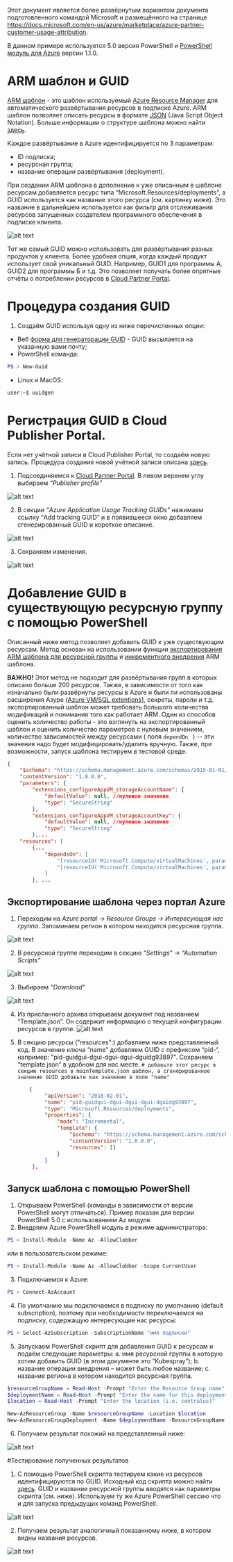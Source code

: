 Этот документ является более развёрнутым вариантом документа подготовленного командой Microsoft и размещённого на  странице https://docs.microsoft.com/en-us/azure/marketplace/azure-partner-customer-usage-attribution. 

В данном примере используется 5.0 версия PowerShell и [PоwerShell модуль для Azure](https://docs.microsoft.com/en-us/powershell/azure/overview?view=azps-1.2.0) версии 1.1.0. 

# ARM шаблон и GUID
[ARM шаблон](https://docs.microsoft.com/en-us/azure/templates/) - это шаблон используемый [Azure Resource Manager](https://docs.microsoft.com/en-us/azure/azure-resource-manager/resource-group-overview) для автоматического развёртывания ресурсов в подписке Azure. ARM шаблон позволяет описать ресурсы в формате [JSON](https://json.org/) (Java Script Object Notation). Больше информации о структуре шаблона можно найти [здесь](https://docs.microsoft.com/en-us/azure/azure-resource-manager/resource-group-authoring-templates).

Каждое развёртывание в Azure идентифицируется по 3 параметрам: 
* ID подписка;
* ресурсная группа;
* название операции развёртывания (deployment).

При создании ARM шаблона в дополнение к уже описанным в шаблоне ресурсам добавляется ресурс типа  “Microsoft.Resources/deployments”, a GUID используется как название этого ресурса (см. картинку ниже).  Это название в дальнейшем используется как фильтр для отслеживания ресурсов запущенных создателем программного обеспечения в подписке клиента.

![alt text](https://github.com/LTUTE/ARM-ISV-GUID/blob/master/Pictures/delploy-resourse.jpg)

Тот же самый GUID можно использовать для развёртывания разных продуктов у клиента. Более удобная опция, когда каждый продукт использует свой уникальный GUID. Например, GUID1 для программы А, GUID2 для программы Б и т.д. Это позволяет получать более опрятные отчёты о потреблении ресурсов в [Cloud Partner Portal](https://cloudpartner.azure.com/).

# Процедура создания GUID

1.	Создаём GUID используя одну из ниже перечисленных опции:
* Веб [форма для генераторации GUID](https://forms.office.com/Pages/ResponsePage.aspx?id=v4j5cvGGr0GRqy180BHbR3i8TQB_XnRAsV3-7XmQFpFUMVRVVFFLTDFLS0E2QzNYSkFZR1U3WVJCTSQlQCN0PWcu) - GUID высылается на указанную вами почту;
* PowerShell команда: 
```PowerShell 
PS > New-Guid 
```
* Linux и MacOS: 
```bash 
user:~$ uuidgen
```

# Регистрация GUID в Cloud Publisher Portal. 
Если нет учётной записи в Cloud Publisher Portal, то создаём новую запись. Процедура создания новой учётной записи описана [здесь](https://docs.microsoft.com/en-us/azure/marketplace/become-publisher). 


1. Подсоединяемся к [Cloud Partner Portal](https://cloudpartner.azure.com/). В  левом верхнем углу выбираем *“Publisher profile”*

![alt text](https://github.com/LTUTE/ARM-ISV-GUID/blob/master/Pictures/publisherprofile.png)

2. В секции *“Azure Application Usage Tracking GUIDs”* нажимаем ссылку “Add tracking GUID” и в появившееся окно добавляем сгенерированный GUID и короткое описание.

![alt text](https://github.com/LTUTE/ARM-ISV-GUID/blob/master/Pictures/App-usage-tracking-guid.png)

3. Сохраняем изменения.

![alt text](https://github.com/LTUTE/ARM-ISV-GUID/blob/master/Pictures/save-guid.png)

# Добавление GUID в существующую ресурсную группу с помощью PowerShell
Описанный ниже метод позволяет добавить GUID к уже существующим ресурсам. Метод основан на использовании функции [экспортирования ARM шаблона для ресурсной группы](https://docs.microsoft.com/en-us/azure/azure-resource-manager/resource-manager-export-template#export-the-template-from-resource-group) и [инкрементного внедрения](https://docs.microsoft.com/en-us/azure/azure-resource-manager/deployment-modes) ARM шаблона. 

__ВАЖНО!__ Этот метод не подходит для развёртывания групп в которых описано больше 200 ресурсов. Также, в зависимости от того как изначально были развёрнуты ресурсы в Azure и были ли использованы расширения Азуре ([Azure VM/SQL extentions](https://docs.microsoft.com/en-us/azure/azure-resource-manager/resource-manager-tutorial-deploy-vm-extensions)], секреты, пароли и т.д. экспортированный шаблон может требовать большого количества модификаций и понимания того как работает ARM. Один из способов оценить количество работы - это взглянуть на экспортированный шаблон и оценить количество параметров с нулевым значением, количество зависимостей между ресурсами ( поля ```dependOn ``` ) -- эти значения надо будет модифицировать/удалить вручную. Также, при возможности, запуск шаблона тестируем в тестовой среде.

```json
{
    "$schema": "https://schema.management.azure.com/schemas/2015-01-01/deploymentTemplate.json#",
    "contentVersion": "1.0.0.0",
    "parameters": {
        "extensions_configureAppVM_storageAccountName": {
            "defaultValue": null, //нулевое значение
            "type": "SecureString"
        },
        "extensions_configureAppVM_storageAccountKey": {
            "defaultValue": null, //нулевое значение
            "type": "SecureString"
        },...
	"resources": [
        {...
            "dependsOn": [
                "[resourceId('Microsoft.Compute/virtualMachines', parameters('virtualMachines_appvm_0_name'))]",
                "[resourceId('Microsoft.Compute/virtualMachines', parameters('virtualMachines_appvm_1_name'))]"
            ]
	    }, ...
```
	
## Экспортирование шаблона через портал Azure
1.	Переходим на *Azure portal -> Resource Groups -> Интересующая нас группа*. Запоминаем регион в котором находится ресурсная группа.

![alt text](https://github.com/LTUTE/ARM-ISV-GUID/blob/master/Pictures/RG.png)
 
2.	В ресурсной группе переходим в секцию *“Settings” -> “Automation Scripts”*

 ![alt text](https://github.com/LTUTE/ARM-ISV-GUID/blob/master/Pictures/automationscript.png)
 
3.	Выбираем *“Download”*

 ![alt text](https://github.com/LTUTE/ARM-ISV-GUID/blob/master/Pictures/download_tempalte.png)
 
4.	Из присланного архива открываем документ под названием “Template.json”. Он содержит информацию о текущей конфигурации ресурсов в группе.
 ![alt text](https://github.com/LTUTE/ARM-ISV-GUID/blob/master/Pictures/templatezip.png)
 
5.	 В секцию ресурсы ("resources":)  добавляем ниже представленный код. В значение ключа “name” добавляем GUID с префиксом “pid-“, например: "pid-guidgui-dgui-dgui-dgui-dguidg93897". Сохраняем “template.json” в удобном для нас месте.
`# добавьте этот ресурс в секцию resources в mainTemplate.json шаблон, а сгенерированное значение GUID добавьте как значение в поле "name" `
```json
       { 
            "apiVersion": "2018-02-01",
            "name": "pid-guidgui-dgui-dgui-dgui-dguidg93897", 
            "type": "Microsoft.Resources/deployments",
            "properties": {
                "mode": "Incremental",
                "template": {
                    "$schema": "https://schema.management.azure.com/schemas/2015-01-01/deploymentTemplate.json#",
                    "contentVersion": "1.0.0.0",
                    "resources": []
                }
            }
        },
```
## Запуск шаблона с помощью PowerShell

1.	Открываем PowerShell (команды в зависимости от версии PowerShell могут отличаться). Пример показан для версии PowerShell 5.0 с использованием Az модуля. 
2.	Внедряем Azure PowerShell модуль в режиме администратора: 
```PowerShell
PS > Install-Module -Name Az -AllowClobber
```
или в пользовательском режиме:
```PowerShell
PS > Install-Module -Name Az -AllowClobber -Scope CurrentUser
```
3.	Подключаемся к Аzure: 
```PowerShell
PS > Connect-AzAccount
```
4.	По умолчанию мы подключаемся в подписку по умолчанию (default subscription), поэтому при необходимости переключаемся на подписку, содержащую интересующие нас ресурсы: 
```PowerShell
PS > Select-AzSubscription -SubscriptionName "имя подписки" 
```
5.	Запускаем PowerShell скрипт для добавления GUID к ресурсам и подаём следующие параметры: 
  a.	имя ресурсной группы в которую хотим добавить GUID (в этом документе это “Kubespray”);
  b.	название операции внедрения – может быть любое название;
  c.	название региона в котором находится ресурсная группа.
```PowerShell
$resourceGroupName = Read-Host -Prompt "Enter the Resource Group name"
$deploymentName = Read-Host -Prompt "Enter the name for this deployment"
$location = Read-Host -Prompt "Enter the location (i.e. centralus)"

New-AzResourceGroup -Name $resourceGroupName -Location $location
New-AzResourceGroupDeployment -Name $deploymentName -ResourceGroupName $resourceGroupName -TemplateFile "путь к файлу template.json" -Mode Incremental
```
6.	Получаем результат похожий на представленный ниже:

 ![alt text](https://github.com/LTUTE/ARM-ISV-GUID/blob/master/Pictures/ps-arm-deploy.png)
 
 #Тестирование полученных результатов
1.	С помощью PowerShell скрипта тестируем какие из ресурсов идентифицируются по GUID. Исходный код скрипта можно найти [здесь](https://gist.github.com/stuartleeks/ed84b0cc242b0abed85a9aea0b032fc3). GUID и название ресурсной группы вводятся как параметры скрипта (см. ниже). Используем ту же Azure PowerShell сессию что и для запуска предыдущих команд PowerShell.

 ![alt text](https://github.com/LTUTE/ARM-ISV-GUID/blob/master/Pictures/ps-guid-test.png)
 
2. Получаем результат аналогичный показанному ниже, в котором видны названия ресурсов.
	
 ![alt text](https://github.com/LTUTE/ARM-ISV-GUID/blob/master/Pictures/ps-guid-test-result.png)



